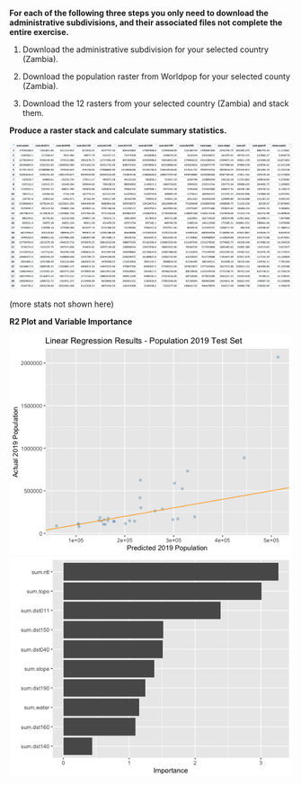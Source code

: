 **For each of the following three steps you only need to download the administrative subdivisions, and their associated files not complete the entire exercise.**

1. Download the administrative subdivision for your selected country (Zambia).

2. Download the population raster from Worldpop for your selected county (Zambia).

3. Download the 12 rasters from your selected country (Zambia) and stack them.

**Produce a raster stack and calculate summary statistics.**

<img src="zmb_summary_stats.png" alt="drawing" width="900"/>

(more stats not shown here)

**R2 Plot and Variable Importance**

<img src="pop_linreg.png" alt="drawing" width="700"/>

<img src="variable_importance.png" alt="drawing" width="700"/>
